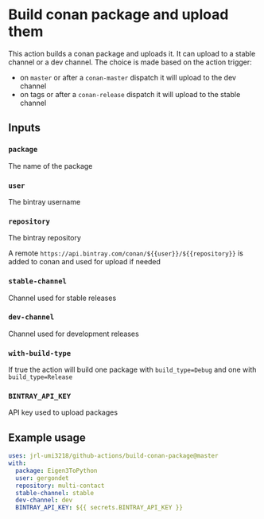 # Build conan package and upload them

This action builds a conan package and uploads it. It can upload to a stable channel or a dev channel. The choice is made based on the action trigger:
- on `master` or after a `conan-master` dispatch it will upload to the dev channel
- on tags or after a `conan-release` dispatch it will upload to the stable channel

## Inputs

### `package`

The name of the package

### `user`

The bintray username

### `repository`

The bintray repository

A remote `https://api.bintray.com/conan/${{user}}/${{repository}}` is added to conan and used for upload if needed

### `stable-channel`

Channel used for stable releases

### `dev-channel`

Channel used for development releases

### `with-build-type`

If true the action will build one package with `build_type=Debug` and one with `build_type=Release`

### `BINTRAY_API_KEY`

API key used to upload packages

## Example usage

```yaml
uses: jrl-umi3218/github-actions/build-conan-package@master
with:
  package: Eigen3ToPython
  user: gergondet
  repository: multi-contact
  stable-channel: stable
  dev-channel: dev
  BINTRAY_API_KEY: ${{ secrets.BINTRAY_API_KEY }}
```

